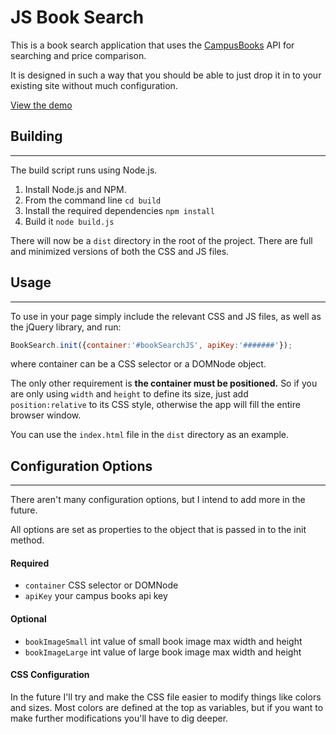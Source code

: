 JS Book Search
==================================================

This is a book search application that uses the [CampusBooks](https://partners.campusbooks.com) API for searching and price comparison. 



It is designed in such a way that you should be able to just drop it in to your existing site without much configuration. 

[View the demo](http://dev.marshallbrekka.com/booksearch)


## Building
--------------------------------------

The build script runs using Node.js.

1. Install Node.js and NPM.
2. From the command line `cd build`
3. Install the required dependencies `npm install`
4. Build it `node build.js`

There will now be a `dist` directory in the root of the project. There are full and minimized versions of both the CSS and JS files.

## Usage
--------------------------------------


To use in your page simply include the relevant CSS and JS files, as well as the jQuery library, and run:

```javascript
BookSearch.init({container:'#bookSearchJS', apiKey:'#######'});
````

where container can be a CSS selector or a DOMNode object.

The only other requirement is **the container must be positioned.** So if you are only using `width` and `height` to define its size, just add `position:relative` to its CSS style, otherwise the app will fill the entire browser window.

You can use the `index.html` file in the `dist` directory as an example.


## Configuration Options
---------------------------
There aren't many configuration options, but I intend to add more in the future.

All options are set as properties to the object that is passed in to the init method.

#### Required 
- `container` CSS selector or DOMNode
- `apiKey` your campus books api key

#### Optional
- `bookImageSmall` int value of small book image max width and height 
- `bookImageLarge` int value of large book image max width and height


#### CSS Configuration
In the future I'll try and make the CSS file easier to modify things like colors and sizes. Most colors are defined at the top as variables, but if you want to make further modifications you'll have to dig deeper.
